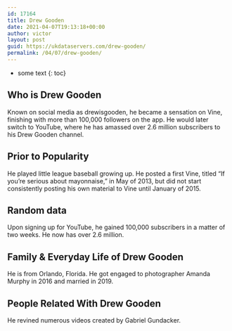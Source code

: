 ```yaml
---
id: 17164
title: Drew Gooden
date: 2021-04-07T19:13:18+00:00
author: victor
layout: post
guid: https://ukdataservers.com/drew-gooden/
permalink: /04/07/drew-gooden/
---
```


* some text
{: toc}


## Who is Drew Gooden



Known on social media as drewisgooden, he became a sensation on Vine, finishing with more than 100,000 followers on the app. He would later switch to YouTube, where he has amassed over 2.6 million subscribers to his Drew Gooden channel.  

                
                
                
## Prior to Popularity



He played little league baseball growing up. He posted a first Vine, titled &#8220;If you&#8217;re serious about mayonnaise,&#8221; in May of 2013, but did not start consistently posting his own material to Vine until January of 2015.

                
                
                
## Random data



Upon signing up for YouTube, he gained 100,000 subscribers in a matter of two weeks. He now has over 2.6 million.

                
                
                
## Family & Everyday Life of Drew Gooden



He is from Orlando, Florida. He got engaged to photographer Amanda Murphy in 2016 and married in 2019.

                
                
                
## People Related With Drew Gooden



He revined numerous videos created by Gabriel Gundacker.

                
              
            
          
          
          